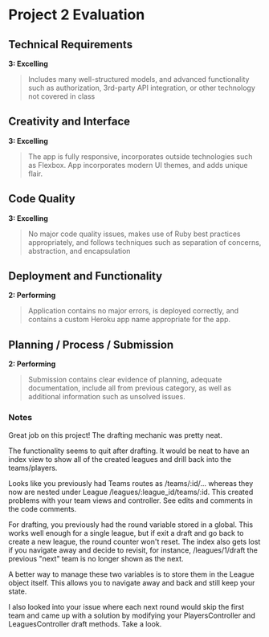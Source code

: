 # Project 2 Evaluation

## Technical Requirements
**3: Excelling**
>Includes many well-structured models, and advanced functionality such as authorization, 3rd-party API integration, or other technology not covered in class

## Creativity and Interface
**3: Excelling**
>The app is fully responsive, incorporates outside technologies such as Flexbox. App incorporates modern UI themes, and adds unique flair.

## Code Quality
**3: Excelling**
>No major code quality issues, makes use of Ruby best practices appropriately, and follows techniques such as separation of concerns, abstraction, and encapsulation

## Deployment and Functionality
**2: Performing**
>Application contains no major errors, is deployed correctly, and contains a custom Heroku app name appropriate for the app.

## Planning / Process / Submission
**2: Performing**
>Submission contains clear evidence of planning, adequate documentation, include all from previous category, as well as additional information such as unsolved issues.

### Notes

Great job on this project! The drafting mechanic was pretty neat.

The functionality seems to quit after drafting. It would be neat to have an
index view to show all of the created leagues and drill back into the teams/players.

Looks like you previously had Teams routes as /teams/:id/... whereas they now are nested under League /leagues/:league_id/teams/:id. This created problems with your team views and controller. See edits and comments in the code comments.

For drafting, you previously had the round variable stored in a global. This works well enough for a single league, but if exit a draft and go back to create a new league, the round counter won't reset. The index also gets lost if you navigate away and decide to revisit, for instance, /leagues/1/draft the previous "next" team is no longer shown as the next.

A better way to manage these two variables is to store them in the League object itself. This allows you to navigate away and back and still keep your state.

I also looked into your issue where each next round would skip the first team and came up with a solution by modifying your PlayersController and LeaguesController draft methods. Take a look.
